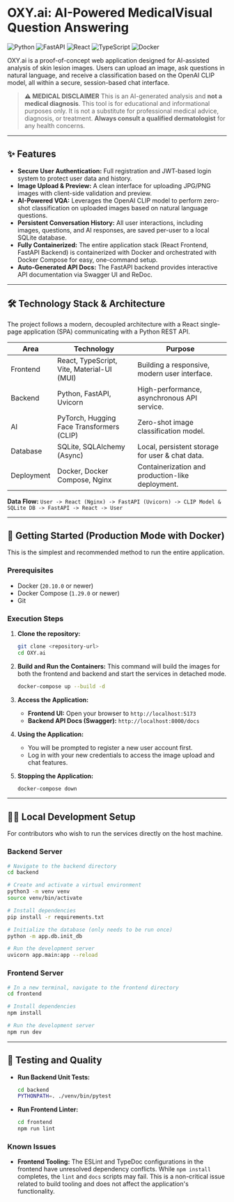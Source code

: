 # OXY.ai: AI-Powered MedicalVisual Question Answering

![Python](https://img.shields.io/badge/Python-3.9%2B-blue.svg) ![FastAPI](https://img.shields.io/badge/FastAPI-0.100%2B-green.svg) ![React](https://img.shields.io/badge/React-18%2B-blue.svg) ![TypeScript](https://img.shields.io/badge/TypeScript-5.x-blue.svg) ![Docker](https://img.shields.io/badge/Docker-20.10%2B-blue.svg)

OXY.ai is a proof-of-concept web application designed for AI-assisted analysis of skin lesion images. Users can upload an image, ask questions in natural language, and receive a classification based on the OpenAI CLIP model, all within a secure, session-based chat interface.

> **⚠️ MEDICAL DISCLAIMER**
> This is an AI-generated analysis and **not a medical diagnosis**. This tool is for educational and informational purposes only. It is not a substitute for professional medical advice, diagnosis, or treatment. **Always consult a qualified dermatologist** for any health concerns.

---

## ✨ Features

- **Secure User Authentication:** Full registration and JWT-based login system to protect user data and history.
- **Image Upload & Preview:** A clean interface for uploading JPG/PNG images with client-side validation and preview.
- **AI-Powered VQA:** Leverages the OpenAI CLIP model to perform zero-shot classification on uploaded images based on natural language questions.
- **Persistent Conversation History:** All user interactions, including images, questions, and AI responses, are saved per-user to a local SQLite database.
- **Fully Containerized:** The entire application stack (React Frontend, FastAPI Backend) is containerized with Docker and orchestrated with Docker Compose for easy, one-command setup.
- **Auto-Generated API Docs:** The FastAPI backend provides interactive API documentation via Swagger UI and ReDoc.

---

## 🛠️ Technology Stack & Architecture

The project follows a modern, decoupled architecture with a React single-page application (SPA) communicating with a Python REST API.

| Area      | Technology                                       | Purpose                                           |
|-----------|--------------------------------------------------|---------------------------------------------------|
| Frontend  | React, TypeScript, Vite, Material-UI (MUI)       | Building a responsive, modern user interface.     |
| Backend   | Python, FastAPI, Uvicorn                         | High-performance, asynchronous API service.       |
| AI        | PyTorch, Hugging Face Transformers (CLIP)        | Zero-shot image classification model.             |
| Database  | SQLite, SQLAlchemy (Async)                       | Local, persistent storage for user & chat data.   |
| Deployment| Docker, Docker Compose, Nginx                    | Containerization and production-like deployment.  |

**Data Flow:** `User -> React (Nginx) -> FastAPI (Uvicorn) -> CLIP Model & SQLite DB -> FastAPI -> React -> User`

---

## 🚀 Getting Started (Production Mode with Docker)

This is the simplest and recommended method to run the entire application.

### Prerequisites

- Docker (`20.10.0` or newer)
- Docker Compose (`1.29.0` or newer)
- Git

### Execution Steps

1.  **Clone the repository:**
    ```bash
    git clone <repository-url>
    cd OXY.ai
    ```

2.  **Build and Run the Containers:**
    This command will build the images for both the frontend and backend and start the services in detached mode.
    ```bash
    docker-compose up --build -d
    ```

3.  **Access the Application:**
    -   **Frontend UI:** Open your browser to `http://localhost:5173`
    -   **Backend API Docs (Swagger):** `http://localhost:8000/docs`

4.  **Using the Application:**
    -   You will be prompted to register a new user account first.
    -   Log in with your new credentials to access the image upload and chat features.

5.  **Stopping the Application:**
    ```bash
    docker-compose down
    ```

---

## 👨‍💻 Local Development Setup

For contributors who wish to run the services directly on the host machine.

### Backend Server

```bash
# Navigate to the backend directory
cd backend

# Create and activate a virtual environment
python3 -m venv venv
source venv/bin/activate

# Install dependencies
pip install -r requirements.txt

# Initialize the database (only needs to be run once)
python -m app.db.init_db

# Run the development server
uvicorn app.main:app --reload
```

### Frontend Server

```bash
# In a new terminal, navigate to the frontend directory
cd frontend

# Install dependencies
npm install

# Run the development server
npm run dev
```

---

## 🧪 Testing and Quality

- **Run Backend Unit Tests:**
  ```bash
  cd backend
  PYTHONPATH=. ./venv/bin/pytest
  ```

- **Run Frontend Linter:**
  ```bash
  cd frontend
  npm run lint
  ```

### Known Issues

-   **Frontend Tooling:** The ESLint and TypeDoc configurations in the frontend have unresolved dependency conflicts. While `npm install` completes, the `lint` and `docs` scripts may fail. This is a non-critical issue related to build tooling and does not affect the application's functionality.
